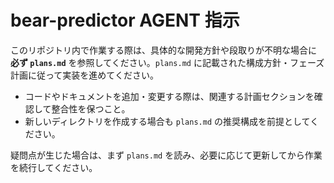 # bear-predictor AGENT 指示

このリポジトリ内で作業する際は、具体的な開発方針や段取りが不明な場合に **必ず `plans.md`** を参照してください。`plans.md` に記載された構成方針・フェーズ計画に従って実装を進めてください。

- コードやドキュメントを追加・変更する際は、関連する計画セクションを確認して整合性を保つこと。
- 新しいディレクトリを作成する場合も `plans.md` の推奨構成を前提としてください。

疑問点が生じた場合は、まず `plans.md` を読み、必要に応じて更新してから作業を続行してください。
